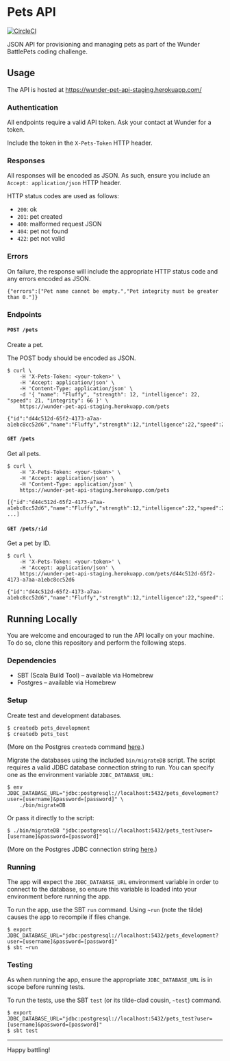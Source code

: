 # Pets API

[![CircleCI](https://circleci.com/gh/wunderteam/battle-pets-api.svg?style=svg&circle-token=a3873feb3d77f83373634ede1de3cf521432f5d5)](https://circleci.com/gh/wunderteam/battle-pets-api)

JSON API for provisioning and managing pets as part of the Wunder BattlePets coding challenge.

## Usage

The API is hosted at https://wunder-pet-api-staging.herokuapp.com/

### Authentication

All endpoints require a valid API token. Ask your contact at Wunder for a token.

Include the token in the `X-Pets-Token` HTTP header.

### Responses

All responses will be encoded as JSON. As such, ensure you include an `Accept: application/json` HTTP header.

HTTP status codes are used as follows:

* `200`: ok
* `201`: pet created
* `400`: malformed request JSON
* `404`: pet not found
* `422`: pet not valid

### Errors

On failure, the response will include the appropriate HTTP status code and any errors encoded as JSON.

```
{"errors":["Pet name cannot be empty.","Pet integrity must be greater than 0."]}
```

### Endpoints

#### `POST /pets`

Create a pet.

The POST body should be encoded as JSON.

```
$ curl \
    -H 'X-Pets-Token: <your-token>' \
    -H 'Accept: application/json' \
    -H 'Content-Type: application/json' \
    -d '{ "name": "Fluffy", "strength": 12, "intelligence": 22, "speed": 21, "integrity": 66 }' \
    https://wunder-pet-api-staging.herokuapp.com/pets

{"id":"d44c512d-65f2-4173-a7aa-a1ebc8cc52d6","name":"Fluffy","strength":12,"intelligence":22,"speed":21,"integrity":66}
```

#### `GET /pets`

Get all pets.

```
$ curl \
    -H 'X-Pets-Token: <your-token>' \
    -H 'Accept: application/json' \
    -H 'Content-Type: application/json' \
    https://wunder-pet-api-staging.herokuapp.com/pets

[{"id":"d44c512d-65f2-4173-a7aa-a1ebc8cc52d6","name":"Fluffy","strength":12,"intelligence":22,"speed":21,"integrity":66}, ...]
```

#### `GET /pets/:id`

Get a pet by ID.

```
$ curl \
    -H 'X-Pets-Token: <your-token>' \
    -H 'Accept: application/json' \
    https://wunder-pet-api-staging.herokuapp.com/pets/d44c512d-65f2-4173-a7aa-a1ebc8cc52d6

{"id":"d44c512d-65f2-4173-a7aa-a1ebc8cc52d6","name":"Fluffy","strength":12,"intelligence":22,"speed":21,"integrity":66}
```

## Running Locally

You are welcome and encouraged to run the API locally on your machine. To do so, clone this repository and perform the following steps.

### Dependencies

* SBT (Scala Build Tool) &ndash; available via Homebrew
* Postgres &ndash; available via Homebrew

### Setup

Create test and development databases.

```
$ createdb pets_development
$ createdb pets_test
```

(More on the Postgres `createdb` command [here](https://www.postgresql.org/docs/9.1/static/manage-ag-createdb.html).)

Migrate the databases using the included `bin/migrateDB` script. The script requires a valid JDBC database connection string to run. You can specify one as the environment variable `JDBC_DATABASE_URL`:

```
$ env JDBC_DATABASE_URL="jdbc:postgresql://localhost:5432/pets_development?user=[username]&password=[password]" \
    ./bin/migrateDB
```

Or pass it directly to the script:

```
$ ./bin/migrateDB "jdbc:postgresql://localhost:5432/pets_test?user=[username]&password=[password]"
```

(More on the Postgres JDBC connection string [here](https://jdbc.postgresql.org/documentation/94/connect.html).)

### Running

The app will expect the `JDBC_DATABASE_URL` environment variable in order to connect to the database, so ensure this variable is loaded into your environment before running the app.

To run the app, use the SBT `run` command. Using `~run` (note the tilde) causes the app to recompile if files change.

```
$ export JDBC_DATABASE_URL="jdbc:postgresql://localhost:5432/pets_development?user=[username]&password=[password]"
$ sbt ~run
```

### Testing

As when running the app, ensure the appropriate `JDBC_DATABASE_URL` is in scope before running tests.

To run the tests, use the SBT `test` (or its tilde-clad cousin, `~test`) command.

```
$ export JDBC_DATABASE_URL="jdbc:postgresql://localhost:5432/pets_test?user=[username]&password=[password]"
$ sbt test
```

---

Happy battling!
